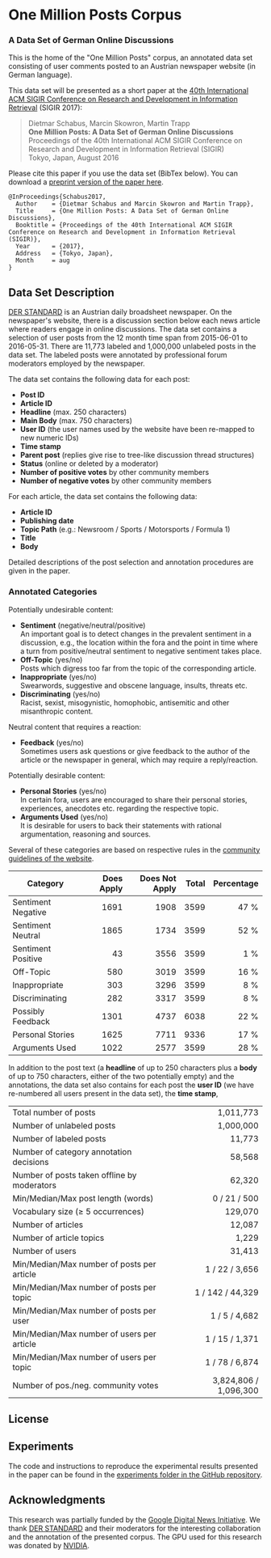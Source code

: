 # One Million Posts Corpus

### A Data Set of German Online Discussions

This is the home of the "One Million Posts" corpus, an annotated data set consisting of user comments posted to an Austrian newspaper website (in German language).

This data set will be presented as a short paper at the [40th International ACM SIGIR Conference on Research and Development in Information Retrieval](http://sigir.org/sigir2017/) (SIGIR 2017):

> Dietmar Schabus, Marcin Skowron, Martin Trapp  
**One Million Posts: A Data Set of German Online Discussions**  
Proceedings of the 40th International ACM SIGIR Conference on Research and Development in Information Retrieval (SIGIR)  
Tokyo, Japan, August 2016

Please cite this paper if you use the data set (BibTex below). You can download a [preprint version of the paper here]().

```
@InProceedings{Schabus2017,
  Author    = {Dietmar Schabus and Marcin Skowron and Martin Trapp},
  Title     = {One Million Posts: A Data Set of German Online Discussions},
  Booktitle = {Proceedings of the 40th International ACM SIGIR Conference on Research and Development in Information Retrieval (SIGIR)},
  Year      = {2017},
  Address   = {Tokyo, Japan},
  Month     = aug
}
```

## Data Set Description

[DER STANDARD](http://derstandard.at) is an Austrian daily broadsheet newspaper. On the newspaper's website, there is a discussion section below each news article where readers engage in online discussions. The data set contains a selection of user posts from the 12 month time span from 2015-06-01 to 2016-05-31. There are 11,773 labeled and 1,000,000 unlabeled posts in the data set. The labeled posts were annotated by professional forum moderators employed by the newspaper.

The data set contains the following data for each post:

* **Post ID**
* **Article ID**
* **Headline** (max. 250 characters)
* **Main Body** (max. 750 characters)
* **User ID** (the user names used by the website have been re-mapped to new numeric IDs)
* **Time stamp**
* **Parent post** (replies give rise to tree-like discussion thread structures)
* **Status** (online or deleted by a moderator)
* **Number of positive votes** by other community members
* **Number of negative votes** by other community members

For each article, the data set contains the following data:

* **Article ID**
* **Publishing date**
* **Topic Path** (e.g.: Newsroom / Sports / Motorsports / Formula 1)
* **Title**
* **Body**


Detailed descriptions of the post selection and annotation procedures are given in the paper.

### Annotated Categories

Potentially undesirable content:

* **Sentiment** (negative/neutral/positive)  
An important goal is to detect changes in the prevalent sentiment in a discussion, e.g., the location within the fora and the point in time where a turn from positive/neutral sentiment to negative sentiment takes place.
* **Off-Topic** (yes/no)  
Posts which digress too far from the topic of the corresponding article.
* **Inappropriate** (yes/no)  
Swearwords, suggestive and obscene language, insults, threats etc.
* **Discriminating** (yes/no)  
Racist, sexist, misogynistic, homophobic, antisemitic and other misanthropic content.

Neutral content that requires a reaction:

* **Feedback** (yes/no)  
Sometimes users ask questions or give feedback to the author of the article or the newspaper in general, which may require a reply/reaction.

Potentially desirable content:

* **Personal Stories** (yes/no)  
In certain fora, users are encouraged to share their personal stories, experiences, anecdotes etc. regarding the respective topic.
* **Arguments Used** (yes/no)  
It is desirable for users to back their statements with rational argumentation, reasoning and sources.

Several of these categories are based on respective rules in the [community guidelines of the website](http://derstandard.at/2934632/Forenregeln-Community-Richtlinien).

| Category | Does Apply | Does Not Apply | Total | Percentage |
| --- | ---: | ---: | ---: | ---: |
| Sentiment Negative | 1691 | 1908 | 3599 | 47 % |
| Sentiment Neutral | 1865 | 1734 | 3599 | 52 % |
| Sentiment Positive | 43 | 3556 | 3599 | 1 % |
| Off-Topic | 580 | 3019 | 3599 | 16 % |
| Inappropriate | 303 | 3296 | 3599 | 8 % |
| Discriminating | 282 | 3317 | 3599 | 8 % |
| Possibly Feedback | 1301 | 4737 | 6038 | 22 % |
| Personal Stories | 1625 | 7711 | 9336 | 17 % |
| Arguments Used | 1022 | 2577 | 3599 | 28 % |

In addition to the post text (a **headline** of up to 250 characters plus a **body** of up to 750 characters, either of the two potentially empty) and the annotations, the data set also contains for each post the **user ID** (we have re-numbered all users present in the data set), the **time stamp**, 

<table>
<tr><td>Total number of posts</td><td align="right">1,011,773</td></tr>
<tr><td>Number of unlabeled posts</td><td align="right">1,000,000</td></tr>
<tr><td>Number of labeled posts</td><td align="right">11,773</td></tr>
<tr><td>Number of category annotation decisions</td><td align="right">58,568</td></tr>
<tr><td>Number of posts taken offline by moderators</td><td align="right">62,320</td></tr>
<tr><td>Min/Median/Max post length (words)</td><td align="right">0 / 21 / 500</td></tr>
<tr><td>Vocabulary size (≥ 5 occurrences)</td><td align="right">129,070</td></tr>
<tr><td>Number of articles</td><td align="right">12,087</td></tr>
<tr><td>Number of article topics</td><td align="right">1,229</td></tr>
<tr><td>Number of users</td><td align="right">31,413</td></tr>
<tr><td>Min/Median/Max number of posts per article</td><td align="right">1 / 22 / 3,656</td></tr>
<tr><td>Min/Median/Max number of posts per topic</td><td align="right">1 / 142 / 44,329</td></tr>
<tr><td>Min/Median/Max number of posts per user</td><td align="right">1 / 5 / 4,682</td></tr>
<tr><td>Min/Median/Max number of users per article</td><td align="right">1 / 15 / 1,371</td></tr>
<tr><td>Min/Median/Max number of users per topic</td><td align="right">1 / 78 / 6,874</td></tr>
<tr><td>Number of pos./neg. community votes</td><td align="right">3,824,806 / 1,096,300</td></tr>
</table>

## License

## Experiments

The code and instructions to reproduce the experimental results presented in the paper can be found in the [experiments folder in the GitHub repository](https://github.com/OFAI/million-post-corpus/tree/master/experiments).

## Acknowledgments

This research was partially funded by the [Google Digital News Initiative](https://www.digitalnewsinitiative.com). We thank [DER STANDARD](http://derstandard.at) and their moderators for the interesting collaboration and the annotation of the presented corpus. The GPU used for this research was donated by [NVIDIA](https://developer.nvidia.com/academic_gpu_seeding).
